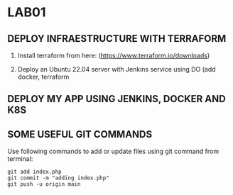 # LAB01

## DEPLOY INFRAESTRUCTURE WITH TERRAFORM

1. Install terraform from here: (https://www.terraform.io/downloads)

2. Deploy an Ubuntu 22.04 server with Jenkins service using DO (add docker, terraform

## DEPLOY MY APP USING JENKINS, DOCKER AND K8S



## SOME USEFUL GIT COMMANDS

Use following commands to add or update files using git command from terminal:

```
git add index.php
git commit -m "adding index.php"
git push -u origin main
```
